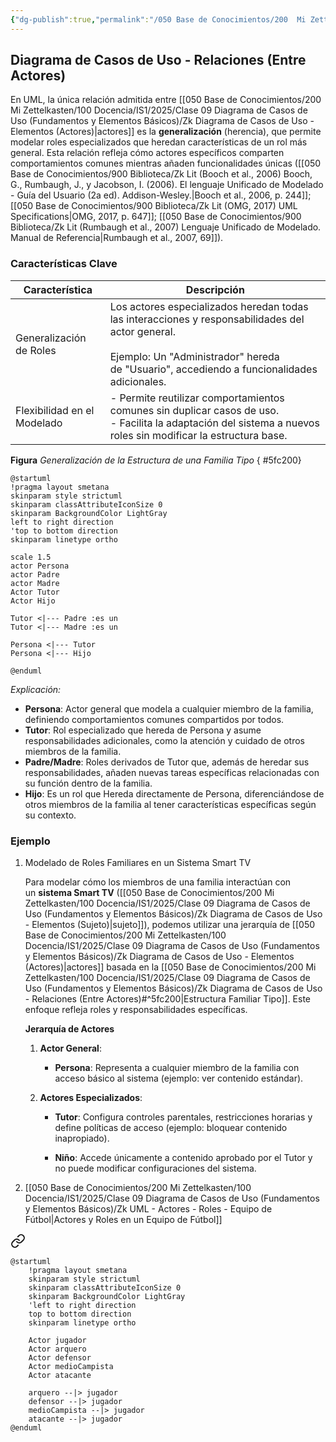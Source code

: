 ```yaml
---
{"dg-publish":true,"permalink":"/050 Base de Conocimientos/200  Mi Zettelkasten/100 Docencia/IS1/2025/Clase 09 Diagrama de Casos de Uso (Fundamentos y Elementos Básicos)/Zk Diagrama de Casos de Uso - Relaciones (Entre Actores)/","tags":["digitalGarden","diagramaCasosDeUso","relaciones"]}
---
```


## Diagrama de Casos de Uso - Relaciones (Entre Actores)

En UML, la única relación admitida entre [[050 Base de Conocimientos/200  Mi Zettelkasten/100 Docencia/IS1/2025/Clase 09 Diagrama de Casos de Uso (Fundamentos y Elementos Básicos)/Zk Diagrama de Casos de Uso - Elementos (Actores)\|actores]] es la **generalización** (herencia), que permite modelar roles especializados que heredan características de un rol más general. Esta relación refleja cómo actores específicos comparten comportamientos comunes mientras añaden funcionalidades únicas ([[050 Base de Conocimientos/900 Biblioteca/Zk Lit (Booch et al., 2006) Booch, G., Rumbaugh, J., y Jacobson, I. (2006). El lenguaje Unificado de Modelado - Guía del Usuario (2a ed). Addison-Wesley.\|Booch et al., 2006, p. 244]]; [[050 Base de Conocimientos/900 Biblioteca/Zk Lit (OMG, 2017) UML Specifications\|OMG, 2017, p. 647]]; [[050 Base de Conocimientos/900 Biblioteca/Zk Lit (Rumbaugh et al., 2007) Lenguaje Unificado de Modelado. Manual de Referencia\|Rumbaugh et al., 2007, 69]]). 

### Características Clave

| Característica              | Descripción                                                                                                                                                                                                 |
| --------------------------- | ----------------------------------------------------------------------------------------------------------------------------------------------------------------------------------------------------------- |
| Generalización de Roles     | Los actores especializados heredan todas las interacciones y responsabilidades del actor general.<br>        <br>Ejemplo: Un "Administrador" hereda de "Usuario", accediendo a funcionalidades adicionales. |
| Flexibilidad en el Modelado | - Permite reutilizar comportamientos comunes sin duplicar casos de uso.<br>- Facilita la adaptación del sistema a nuevos roles sin modificar la estructura base.                                            |

**Figura**
_Generalización de la Estructura de una Familia Tipo_
{ #5fc200}

```plantuml
@startuml
!pragma layout smetana
skinparam style strictuml
skinparam classAttributeIconSize 0
skinparam BackgroundColor LightGray
left to right direction
'top to bottom direction
skinparam linetype ortho

scale 1.5
actor Persona
actor Padre
actor Madre
Actor Tutor
Actor Hijo

Tutor <|--- Padre :es un
Tutor <|--- Madre :es un

Persona <|--- Tutor
Persona <|--- Hijo

@enduml
```
_Explicación:_
- **Persona**: Actor general que modela a cualquier miembro de la familia, definiendo comportamientos comunes compartidos por todos.
- **Tutor**: Rol especializado que hereda de Persona y asume responsabilidades adicionales, como la atención y cuidado de otros miembros de la familia.
- **Padre/Madre**: Roles derivados de Tutor que, además de heredar sus responsabilidades, añaden nuevas tareas específicas relacionadas con su función dentro de la familia.
- **Hijo**: Es un rol que Hereda directamente de Persona, diferenciándose de otros miembros de la familia al tener características específicas según su contexto.

### Ejemplo

1. Modelado de Roles Familiares en un Sistema Smart TV

	Para modelar cómo los miembros de una familia interactúan con un **sistema Smart TV** ([[050 Base de Conocimientos/200  Mi Zettelkasten/100 Docencia/IS1/2025/Clase 09 Diagrama de Casos de Uso (Fundamentos y Elementos Básicos)/Zk Diagrama de Casos de Uso - Elementos (Sujeto)\|sujeto]]), podemos utilizar una jerarquía de [[050 Base de Conocimientos/200  Mi Zettelkasten/100 Docencia/IS1/2025/Clase 09 Diagrama de Casos de Uso (Fundamentos y Elementos Básicos)/Zk Diagrama de Casos de Uso - Elementos (Actores)\|actores]] basada en la [[050 Base de Conocimientos/200  Mi Zettelkasten/100 Docencia/IS1/2025/Clase 09 Diagrama de Casos de Uso (Fundamentos y Elementos Básicos)/Zk Diagrama de Casos de Uso - Relaciones (Entre Actores)#^5fc200\|Estructura Familiar Tipo]]. Este enfoque refleja roles y responsabilidades específicas.

	**Jerarquía de Actores**
	
	1. **Actor General**:
	    
	    - **Persona**: Representa a cualquier miembro de la familia con acceso básico al sistema (ejemplo: ver contenido estándar).
	        
	2. **Actores Especializados**:
	    
	    - **Tutor**: Configura controles parentales, restricciones horarias y define políticas de acceso (ejemplo: bloquear contenido inapropiado).
	        
	    - **Niño**: Accede únicamente a contenido aprobado por el Tutor y no puede modificar configuraciones del sistema.

2. [[050 Base de Conocimientos/200  Mi Zettelkasten/100 Docencia/IS1/2025/Clase 09 Diagrama de Casos de Uso (Fundamentos y Elementos Básicos)/Zk UML - Actores - Roles - Equipo de Fútbol\|Actores y Roles en un Equipo de Fútbol]]

<div class="transclusion internal-embed is-loaded"><a class="markdown-embed-link" href="/050-base-de-conocimientos/200-mi-zettelkasten/100-docencia/is-1/2025/clase-09-diagrama-de-casos-de-uso-fundamentos-y-elementos-basicos/zk-uml-actores-roles-equipo-de-futbol/#aacf7a" aria-label="Open link"><svg xmlns="http://www.w3.org/2000/svg" width="24" height="24" viewBox="0 0 24 24" fill="none" stroke="currentColor" stroke-width="2" stroke-linecap="round" stroke-linejoin="round" class="svg-icon lucide-link"><path d="M10 13a5 5 0 0 0 7.54.54l3-3a5 5 0 0 0-7.07-7.07l-1.72 1.71"></path><path d="M14 11a5 5 0 0 0-7.54-.54l-3 3a5 5 0 0 0 7.07 7.07l1.71-1.71"></path></svg></a><div class="markdown-embed">



```plantuml
@startuml
	!pragma layout smetana
	skinparam style strictuml
	skinparam classAttributeIconSize 0
	skinparam BackgroundColor LightGray
	'left to right direction
	top to bottom direction
	skinparam linetype ortho

    Actor jugador
    Actor arquero
    Actor defensor
    Actor medioCampista
    Actor atacante

    arquero --|> jugador
    defensor --|> jugador
    medioCampista --|> jugador
    atacante --|> jugador
@enduml
```

</div></div>


